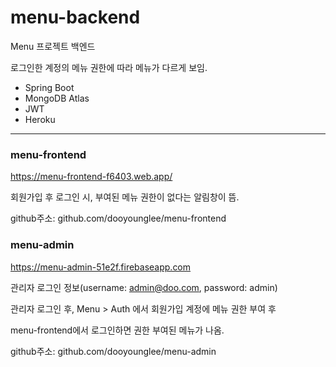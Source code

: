 # menu-backend
Menu 프로젝트 백엔드

로그인한 계정의 메뉴 권한에 따라 메뉴가 다르게 보임.

* Spring Boot
* MongoDB Atlas
* JWT
* Heroku

------------------

### menu-frontend
https://menu-frontend-f6403.web.app/

회원가입 후 로그인 시, 부여된 메뉴 권한이 없다는 알림창이 뜸.

github주소: github.com/dooyounglee/menu-frontend

### menu-admin
https://menu-admin-51e2f.firebaseapp.com

관리자 로그인 정보(username: admin@doo.com, password: admin)

관리자 로그인 후, Menu > Auth 에서 회원가입 계정에 메뉴 권한 부여 후

menu-frontend에서 로그인하면 권한 부여된 메뉴가 나옴.

github주소: github.com/dooyounglee/menu-admin
